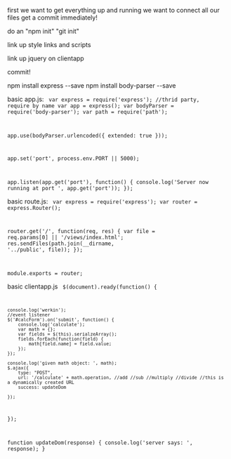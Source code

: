 first we want to get everything up and running
we want to connect all our files
get a commit immediately!

do an "npm init"
"git init"

link up style links and scripts

link up jquery on clientapp

commit!

npm install express --save
npm install body-parser --save

basic app.js:
<code>
var express = require('express'); //thrid party, require by name
var app = express();
var bodyParser = require('body-parser');
var path = require('path');

app.use(bodyParser.urlencoded({
    extended: true
}));

app.set('port', process.env.PORT || 5000);

app.listen(app.get('port'), function() {
    console.log('Server now running at port ', app.get('port'));
});
</code>

basic route.js:
<code>
var express = require('express');
var router = express.Router();

router.get('/<putstarhere>', function(req, res) {
    var file = req.params[0] || '/views/index.html';
    res.sendFiles(path.join(__dirname, '../public', file));
});

module.exports = router;
</code>

basic clientapp.js
<code>
$(document).ready(function() {

    console.log('werkin');
    //event listener
    $('#calcForm').on('submit', function() {
        console.log('calculate');
        var math = {};
        var fields = $(this).serialzeArray();
        fields.forEach(function(field) {
            math[field.name] = field.value;
        });
    });

    console.log('given math object: ', math);
    $.ajax({
        type: "POST",
        url: '/calculate' + math.operation, //add //sub //multiply //divide //this is a dynamically created URL
        success: updateDom

    });

});

function updateDom(response) {
    console.log('server says: ', response);
}
</code>
